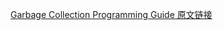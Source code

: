 
[Garbage Collection Programming Guide 原文链接](https://developer.apple.com/library/archive/documentation/Cocoa/Conceptual/GarbageCollection/Introduction.html#//apple_ref/doc/uid/TP40002431)
